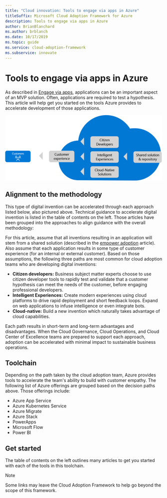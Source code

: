 ```yaml
---
title: "Cloud innovation: Tools to engage via apps in Azure"
titleSuffix: Microsoft Cloud Adoption Framework for Azure
description: Tools to engage via apps in Azure
author: BrianBlanchard
ms.author: brblanch
ms.date: 10/17/2019
ms.topic: guide
ms.service: cloud-adoption-framework
ms.subservice: innovate
---
```


# Tools to engage via apps in Azure

As described in [Engage via apps](../considerations/apps.md), applications can be an important aspect of an MVP solution. Often, applications are required to test a hypothesis. This article will help get you started on the tools Azure provides to accelerate development of those applications.

![Cloud Adoption Framework approach to engage via apps](../../_images/innovate/engage-via-apps.png)

## Alignment to the methodology

This type of digital invention can be accelerated through each approach listed below, also pictured above. Technical guidance to accelerate digital invention is listed in the table of contents on the left. Those articles have been grouped into the approaches to align guidance with the overall methodology:

For this article, assume that all inventions resulting in an application will stem from a shared solution (described in the [empower adoption](./ci-cd.md) article). Also assume that each application results in some type of customer experience (for an internal or external customer). Based on those assumptions, the following three paths are most common for cloud adoption teams who are developing digital inventions:

- **Citizen developers:** Business subject matter experts choose to use citizen developer tools to rapidly test and validate that a customer hypothesis can meet the needs of the customer, before engaging professional developers.
- **Intelligent Experiences:** Create modern experiences using cloud platforms to drive rapid deployment and short feedback loops. Expand on web applications to infuse intelligence or even integrate bots.
- **Cloud-native:** Build a new invention which naturally takes advantage of cloud capabilities.

Each path results in short-term and long-term advantages and disadvantages. When the Cloud Governance, Cloud Operations, and Cloud Center of Excellence teams are prepared to support each approach, adoption can be accelerated with minimal impact to sustainable business operations.

## Toolchain

Depending on the path taken by the cloud adoption team, Azure provides tools to accelerate the team's ability to build with customer empathy. The following list of Azure offerings are grouped based on the decision paths above. Those offerings include:

- Azure App Service
- Azure Kubernetes Service
- Azure Migrate
- Azure Stack
- PowerApps
- Microsoft Flow
- Power BI

## Get started

The table of contents on the left outlines many articles to get you started with each of the tools in this toolchain.

> [!NOTE]
> Some links may leave the Cloud Adoption Framework to help go beyond the scope of this framework.
